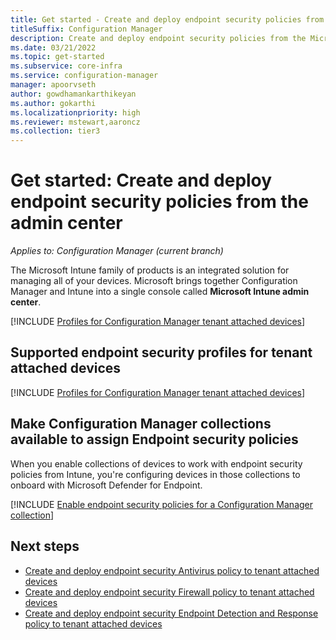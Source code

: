 ```yaml
---
title: Get started - Create and deploy endpoint security policies from the admin center
titleSuffix: Configuration Manager
description: Create and deploy endpoint security policies from the Microsoft Intune admin center and for Configuration Manager collections.
ms.date: 03/21/2022
ms.topic: get-started
ms.subservice: core-infra
ms.service: configuration-manager
manager: apoorvseth
author: gowdhamankarthikeyan
ms.author: gokarthi
ms.localizationpriority: high
ms.reviewer: mstewart,aaroncz 
ms.collection: tier3
---
```


# <a name="bkmk_atp"></a> Get started: Create and deploy endpoint security policies from the admin center
<!--5691658-->
*Applies to: Configuration Manager (current branch)*

The Microsoft Intune family of products is an integrated solution for managing all of your devices. Microsoft brings together Configuration Manager and Intune into a single console called **Microsoft Intune admin center**.

<!--Adding Include for Prerequisites-->

[!INCLUDE [Profiles for Configuration Manager tenant attached devices](./includes/configmgr-endpoint-security-prerequisties.md)]

## <a name="bkmk_supportedprofiles"></a>Supported endpoint security profiles for tenant attached devices

[!INCLUDE [Profiles for Configuration Manager tenant attached devices](./includes/configmgr-endpoint-security-profiles.md)]

## <a name="bkmk_collections"></a> Make Configuration Manager collections available to assign Endpoint security policies

When you enable collections of devices to work with endpoint security policies from Intune, you're configuring devices in those collections to onboard with Microsoft Defender for Endpoint.

[!INCLUDE [Enable endpoint security policies for a Configuration Manager collection](../../intune/protect/includes/make-configmgr-collection-available-edr.md)]

## Next steps

- [Create and deploy endpoint security Antivirus policy to tenant attached devices](deploy-antivirus-policy.md)
- [Create and deploy endpoint security Firewall policy to tenant attached devices](deploy-firewall-policy.md)
- [Create and deploy endpoint security Endpoint Detection and Response policy to tenant attached devices](atp-onboard.md)